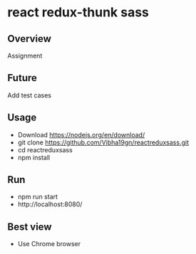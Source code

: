 # react redux-thunk sass

## Overview

Assignment

## Future
Add test cases

## Usage
* Download https://nodejs.org/en/download/
* git clone https://github.com/Vibha19gn/reactreduxsass.git
* cd reactreduxsass
* npm install

## Run
* npm run start
* http://localhost:8080/

## Best view
* Use Chrome browser
